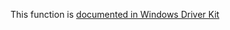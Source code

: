 This function is [documented in Windows Driver Kit](https://learn.microsoft.com/en-us/windows-hardware/drivers/ddi/wdm/nf-wdm-rtlulongbyteswap)
